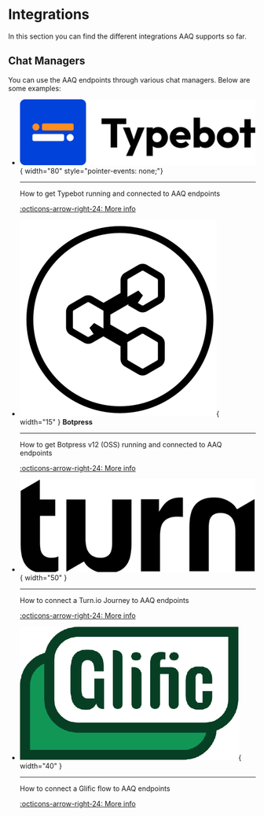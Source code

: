 # Integrations

In this section you can find the different integrations AAQ supports so far.

## Chat Managers

You can use the AAQ endpoints through various chat managers. Below are some examples:

<div class="grid cards" markdown>

- ![typebot logo](./chat_managers/typebot_logo.svg){ width="80" style="pointer-events: none;"}

    ---

    How to get Typebot running and connected to AAQ endpoints

    [:octicons-arrow-right-24: More info](./chat_managers/typebot.md)

- ![botpress logo](./chat_managers/botpress_logo.svg){ width="15" } __Botpress__

    ---

    How to get Botpress v12 (OSS) running and connected to AAQ endpoints

    [:octicons-arrow-right-24: More info](./chat_managers/botpress_v12.md)

- ![turn logo](./chat_managers/turn.io/turn_logo.png){ width="50" }

    ---

    How to connect a Turn.io Journey to AAQ endpoints

    [:octicons-arrow-right-24: More info](./chat_managers/turn.io/turn.md)

- ![glific logo](./chat_managers/glific/glific_logo.png){ width="40" }

    ---

    How to connect a Glific flow to AAQ endpoints

    [:octicons-arrow-right-24: More info](./chat_managers/glific/glific.md)

</div>

